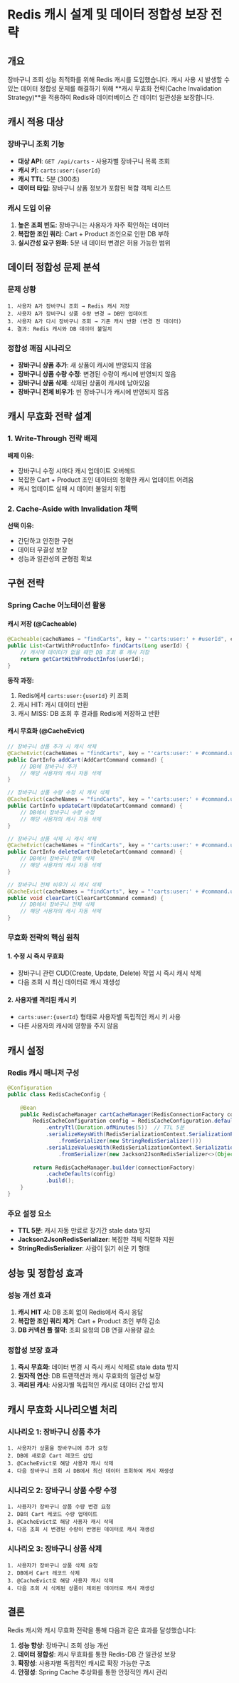 # Redis 캐시 설계 및 데이터 정합성 보장 전략

## 개요
장바구니 조회 성능 최적화를 위해 Redis 캐시를 도입했습니다. 캐시 사용 시 발생할 수 있는 데이터 정합성 문제를 해결하기 위해 **캐시 무효화 전략(Cache Invalidation Strategy)**을 적용하여 Redis와 데이터베이스 간 데이터 일관성을 보장합니다.

## 캐시 적용 대상

### 장바구니 조회 기능
- **대상 API**: `GET /api/carts` - 사용자별 장바구니 목록 조회
- **캐시 키**: `carts:user:{userId}` 
- **캐시 TTL**: 5분 (300초)
- **데이터 타입**: 장바구니 상품 정보가 포함된 복합 객체 리스트

### 캐시 도입 이유
1. **높은 조회 빈도**: 장바구니는 사용자가 자주 확인하는 데이터
2. **복잡한 조인 쿼리**: Cart + Product 조인으로 인한 DB 부하
3. **실시간성 요구 완화**: 5분 내 데이터 변경은 허용 가능한 범위

## 데이터 정합성 문제 분석

### 문제 상황
```
1. 사용자 A가 장바구니 조회 → Redis 캐시 저장
2. 사용자 A가 장바구니 상품 수량 변경 → DB만 업데이트
3. 사용자 A가 다시 장바구니 조회 → 기존 캐시 반환 (변경 전 데이터)
4. 결과: Redis 캐시와 DB 데이터 불일치
```

### 정합성 깨짐 시나리오
- **장바구니 상품 추가**: 새 상품이 캐시에 반영되지 않음
- **장바구니 상품 수량 수정**: 변경된 수량이 캐시에 반영되지 않음  
- **장바구니 상품 삭제**: 삭제된 상품이 캐시에 남아있음
- **장바구니 전체 비우기**: 빈 장바구니가 캐시에 반영되지 않음

## 캐시 무효화 전략 설계

### 1. Write-Through 전략 배제
**배제 이유:**
- 장바구니 수정 시마다 캐시 업데이트 오버헤드
- 복잡한 Cart + Product 조인 데이터의 정확한 캐시 업데이트 어려움
- 캐시 업데이트 실패 시 데이터 불일치 위험

### 2. Cache-Aside with Invalidation 채택
**선택 이유:**
- 간단하고 안전한 구현
- 데이터 무결성 보장
- 성능과 일관성의 균형점 확보

## 구현 전략

### Spring Cache 어노테이션 활용

#### 캐시 저장 (@Cacheable)
```java
@Cacheable(cacheNames = "findCarts", key = "'carts:user:' + #userId", cacheManager = "cartCacheManager")
public List<CartWithProductInfo> findCarts(Long userId) {
    // 캐시에 데이터가 없을 때만 DB 조회 후 캐시 저장
    return getCartWithProductInfos(userId);
}
```

**동작 과정:**
1. Redis에서 `carts:user:{userId}` 키 조회
2. 캐시 HIT: 캐시 데이터 반환
3. 캐시 MISS: DB 조회 후 결과를 Redis에 저장하고 반환

#### 캐시 무효화 (@CacheEvict)
```java
// 장바구니 상품 추가 시 캐시 삭제
@CacheEvict(cacheNames = "findCarts", key = "'carts:user:' + #command.userId")
public CartInfo addCart(AddCartCommand command) {
    // DB에 장바구니 추가
    // 해당 사용자의 캐시 자동 삭제
}

// 장바구니 상품 수량 수정 시 캐시 삭제
@CacheEvict(cacheNames = "findCarts", key = "'carts:user:' + #command.userId")
public CartInfo updateCart(UpdateCartCommand command) {
    // DB에서 장바구니 수량 수정
    // 해당 사용자의 캐시 자동 삭제
}

// 장바구니 상품 삭제 시 캐시 삭제
@CacheEvict(cacheNames = "findCarts", key = "'carts:user:' + #command.userId")
public CartInfo deleteCart(DeleteCartCommand command) {
    // DB에서 장바구니 항목 삭제
    // 해당 사용자의 캐시 자동 삭제
}

// 장바구니 전체 비우기 시 캐시 삭제
@CacheEvict(cacheNames = "findCarts", key = "'carts:user:' + #command.userId")
public void clearCart(ClearCartCommand command) {
    // DB에서 장바구니 전체 삭제
    // 해당 사용자의 캐시 자동 삭제
}
```

### 무효화 전략의 핵심 원칙

#### 1. 수정 시 즉시 무효화
- 장바구니 관련 CUD(Create, Update, Delete) 작업 시 즉시 캐시 삭제
- 다음 조회 시 최신 데이터로 캐시 재생성

#### 2. 사용자별 격리된 캐시 키
- `carts:user:{userId}` 형태로 사용자별 독립적인 캐시 키 사용
- 다른 사용자의 캐시에 영향을 주지 않음

## 캐시 설정

### Redis 캐시 매니저 구성
```java
@Configuration
public class RedisCacheConfig {
    
    @Bean
    public RedisCacheManager cartCacheManager(RedisConnectionFactory connectionFactory) {
        RedisCacheConfiguration config = RedisCacheConfiguration.defaultCacheConfig()
            .entryTtl(Duration.ofMinutes(5))  // TTL 5분
            .serializeKeysWith(RedisSerializationContext.SerializationPair
                .fromSerializer(new StringRedisSerializer()))
            .serializeValuesWith(RedisSerializationContext.SerializationPair
                .fromSerializer(new Jackson2JsonRedisSerializer<>(Object.class)));
                
        return RedisCacheManager.builder(connectionFactory)
            .cacheDefaults(config)
            .build();
    }
}
```

### 주요 설정 요소
- **TTL 5분**: 캐시 자동 만료로 장기간 stale data 방지
- **Jackson2JsonRedisSerializer**: 복잡한 객체 직렬화 지원
- **StringRedisSerializer**: 사람이 읽기 쉬운 키 형태

## 성능 및 정합성 효과

### 성능 개선 효과
1. **캐시 HIT 시**: DB 조회 없이 Redis에서 즉시 응답
2. **복잡한 조인 쿼리 제거**: Cart + Product 조인 부하 감소
3. **DB 커넥션 풀 절약**: 조회 요청의 DB 연결 사용량 감소

### 정합성 보장 효과
1. **즉시 무효화**: 데이터 변경 시 즉시 캐시 삭제로 stale data 방지
2. **원자적 연산**: DB 트랜잭션과 캐시 무효화의 일관성 보장
3. **격리된 캐시**: 사용자별 독립적인 캐시로 데이터 간섭 방지

## 캐시 무효화 시나리오별 처리

### 시나리오 1: 장바구니 상품 추가
```
1. 사용자가 상품을 장바구니에 추가 요청
2. DB에 새로운 Cart 레코드 삽입
3. @CacheEvict로 해당 사용자 캐시 삭제
4. 다음 장바구니 조회 시 DB에서 최신 데이터 조회하여 캐시 재생성
```

### 시나리오 2: 장바구니 상품 수량 수정
```
1. 사용자가 장바구니 상품 수량 변경 요청
2. DB의 Cart 레코드 수량 업데이트
3. @CacheEvict로 해당 사용자 캐시 삭제
4. 다음 조회 시 변경된 수량이 반영된 데이터로 캐시 재생성
```

### 시나리오 3: 장바구니 상품 삭제
```
1. 사용자가 장바구니 상품 삭제 요청
2. DB에서 Cart 레코드 삭제
3. @CacheEvict로 해당 사용자 캐시 삭제
4. 다음 조회 시 삭제된 상품이 제외된 데이터로 캐시 재생성
```

## 결론

Redis 캐시와 캐시 무효화 전략을 통해 다음과 같은 효과를 달성했습니다:

1. **성능 향상**: 장바구니 조회 성능 개선
2. **데이터 정합성**: 캐시 무효화를 통한 Redis-DB 간 일관성 보장
3. **확장성**: 사용자별 독립적인 캐시로 확장 가능한 구조
4. **안정성**: Spring Cache 추상화를 통한 안정적인 캐시 관리

